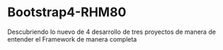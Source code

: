 # Bootstrap4-RHM80
Descubriendo lo nuevo de 4 desarrollo de tres proyectos de manera de entender el Framework de manera completa
